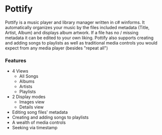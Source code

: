 # Pottify
Pottify is a music player and library manager written in c# winforms. It automatically organizes your music by the files included metadata (Title, Artist, Album) and displays album artwork. If a file has no / missing metadata it can be edited to your own liking. Pottify also supports creating and adding songs to playlists as well as traditional media controls you would expect from any media player (besides "repeat all")

### Features
- 4 Views
    - All Songs
    - Albums
    - Artists
    - Playlists
- 2 Display modes
    - Images view
    - Details view
- Editing song files' metadata
- Creating and adding songs to playlists
- A wealth of media controls
- Seeking via timestamp
